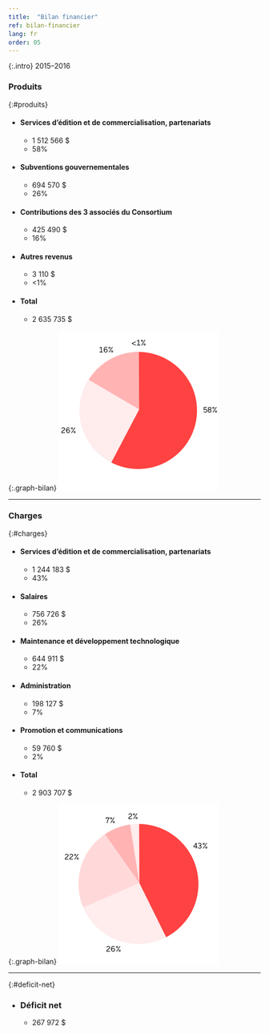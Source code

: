 ```yaml
---
title:  "Bilan financier"
ref: bilan-financier
lang: fr
order: 05
---
```


{:.intro}
2015–2016

### Produits

{:#produits}
- #### Services d’édition et de commercialisation, partenariats
  - 1 512 566 $
  - 58%
- #### Subventions gouvernementales
  - 694 570 $
  - 26%
- #### Contributions des 3 associés du Consortium
  - 425 490 $
  - 16%
- #### Autres revenus
  - 3 110 $
  - <1%
- #### Total
  - 2 635 735 $

{:.graph-bilan}
![Produits](img/produits.png)

---

### Charges

{:#charges}
- #### Services d’édition et de commercialisation, partenariats
  - 1 244 183 $
  - 43%
- #### Salaires
  - 756 726 $
  - 26%
- #### Maintenance et développement technologique
  - 644 911 $
  - 22%
- #### Administration
  - 198 127 $
  - 7%
- #### Promotion et communications
  - 59 760 $
  - 2%
- #### Total
  - 2 903 707 $

{:.graph-bilan}
![Charges](img/charges.png)

---

{:#deficit-net}
- ### Déficit net
  - 267 972 $

